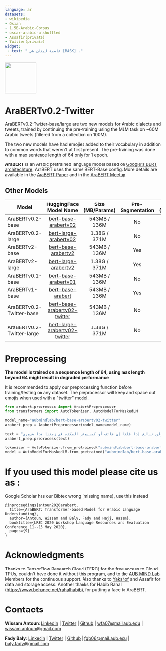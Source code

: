 ```yaml
---
language: ar
datasets:
- wikipedia
- Osian
- 1.5B-Arabic-Corpus
- oscar-arabic-unshuffled
- Assafir(private)
- Twitter(private)
widget:
 - text: " عاصمة لبنان هي [MASK] ."
---
```



<img src="https://raw.githubusercontent.com/aub-mind/arabert/master/arabert_logo.png" width="100" align="center"/>


# AraBERTv0.2-Twitter

AraBERTv0.2-Twitter-base/large are two new models for Arabic dialects and tweets, trained by continuing the pre-training using the MLM task on ~60M Arabic tweets (filtered from a collection on 100M).

The two new models have had emojies added to their vocabulary in addition to common words that weren't at first present. The pre-training was done with a max sentence length of 64 only for 1 epoch.

**AraBERT** is an Arabic pretrained language model based on [Google's BERT architechture](https://github.com/google-research/bert). AraBERT uses the same BERT-Base config. More details are available in the [AraBERT Paper](https://arxiv.org/abs/2003.00104) and in the [AraBERT Meetup](https://github.com/WissamAntoun/pydata_khobar_meetup)


## Other Models

 Model | HuggingFace Model Name | Size (MB/Params)| Pre-Segmentation | DataSet (Sentences/Size/nWords) |
 ---|:---:|:---:|:---:|:---:
AraBERTv0.2-base | [bert-base-arabertv02](https://huggingface.co/aubmindlab/bert-base-arabertv02) | 543MB / 136M | No | 200M / 77GB / 8.6B |
 AraBERTv0.2-large| [bert-large-arabertv02](https://huggingface.co/aubmindlab/bert-large-arabertv02) | 1.38G / 371M | No | 200M / 77GB / 8.6B |
AraBERTv2-base| [bert-base-arabertv2](https://huggingface.co/aubmindlab/bert-base-arabertv2) | 543MB / 136M | Yes | 200M / 77GB / 8.6B |
AraBERTv2-large| [bert-large-arabertv2](https://huggingface.co/aubmindlab/bert-large-arabertv2) | 1.38G / 371M | Yes | 200M / 77GB / 8.6B |
 AraBERTv0.1-base| [bert-base-arabertv01](https://huggingface.co/aubmindlab/bert-base-arabertv01) | 543MB / 136M | No | 77M / 23GB / 2.7B |
AraBERTv1-base| [bert-base-arabert](https://huggingface.co/aubmindlab/bert-base-arabert) | 543MB / 136M | Yes | 77M / 23GB / 2.7B |
AraBERTv0.2-Twitter-base| [bert-base-arabertv02-twitter](https://huggingface.co/aubmindlab/bert-base-arabertv02-twitter) | 543MB / 136M | No | Same as v02 + 60M Multi-Dialect Tweets|
 AraBERTv0.2-Twitter-large| [bert-large-arabertv02-twitter](https://huggingface.co/aubmindlab/bert-large-arabertv02-twitter) | 1.38G / 371M | No | Same as v02 + 60M Multi-Dialect Tweets|
 

# Preprocessing

**The model is trained on a sequence length of 64, using max length beyond 64 might result in degraded performance**

It is recommended to apply our preprocessing function before training/testing on any dataset.
The preprocessor will keep and space out emojis when used with a "twitter" model.

```python
from arabert.preprocess import ArabertPreprocessor
from transformers import AutoTokenizer, AutoModelForMaskedLM

model_name="aubmindlab/bert-base-arabertv02-twitter"
arabert_prep = ArabertPreprocessor(model_name=model_name)

text = "ولن نبالغ إذا قلنا إن هاتف أو كمبيوتر المكتب في زمننا هذا ضروري"
arabert_prep.preprocess(text)
  
tokenizer = AutoTokenizer.from_pretrained("aubmindlab/bert-base-arabertv02-twitter")
model = AutoModelForMaskedLM.from_pretrained("aubmindlab/bert-base-arabertv02-twitter")
```



# If you used this model please cite us as :
Google Scholar has our Bibtex wrong (missing name), use this instead
```
@inproceedings{antoun2020arabert,
  title={AraBERT: Transformer-based Model for Arabic Language Understanding},
  author={Antoun, Wissam and Baly, Fady and Hajj, Hazem},
  booktitle={LREC 2020 Workshop Language Resources and Evaluation Conference 11--16 May 2020},
  pages={9}
}
```
# Acknowledgments
Thanks to TensorFlow Research Cloud (TFRC) for the free access to Cloud TPUs, couldn't have done it without this program, and to the [AUB MIND Lab](https://sites.aub.edu.lb/mindlab/) Members for the continuous support. Also thanks to [Yakshof](https://www.yakshof.com/#/) and Assafir for data and storage access. Another thanks for Habib Rahal (https://www.behance.net/rahalhabib), for putting a face to AraBERT.

# Contacts
**Wissam Antoun**: [Linkedin](https://www.linkedin.com/in/wissam-antoun-622142b4/) | [Twitter](https://twitter.com/wissam_antoun) | [Github](https://github.com/WissamAntoun) | <wfa07@mail.aub.edu> | <wissam.antoun@gmail.com>

**Fady Baly**: [Linkedin](https://www.linkedin.com/in/fadybaly/) | [Twitter](https://twitter.com/fadybaly) | [Github](https://github.com/fadybaly) | <fgb06@mail.aub.edu> | <baly.fady@gmail.com>
